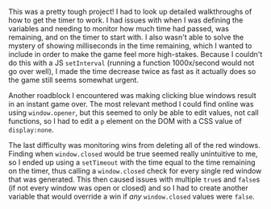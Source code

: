 This was a pretty tough project! I had to look up detailed walkthroughs of how to get the timer to work. I had issues with when I was defining the variables and needing to monitor how much time had passed, was remaining, and on the timer to start with. I also wasn't able to solve the mystery of showing milliseconds in the time remaining, which I wanted to include in order to make the game feel more high-stakes. Because I couldn't do this with a JS `setInterval` (running a function 1000x/second would not go over well), I made the time decrease twice as fast as it actually does so the game still seems somewhat urgent.

Another roadblock I encountered was making clicking blue windows result in an instant game over. The most relevant method I could find online was using `window.opener`, but this seemed to only be able to edit values, not call functions, so I had to edit a `p` element on the DOM with a CSS value of `display:none`.

The last difficulty was monitoring wins from deleting all of the red windows. Finding when `window.closed` would be true seemed really unintuitive to me, so I ended up using a `setTimeout` with the time equal to the time remaining on the timer, thus calling a `window.closed` check for every single red window that was generated. This then caused issues with multiple `true`s and `false`s (if not every window was open or closed) and so I had to create another variable that would override a win if *any* `window.closed` values were `false`.
